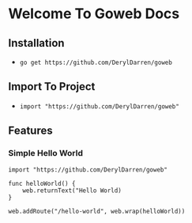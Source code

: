 # Welcome To Goweb Docs

## Installation
* `go get https://github.com/DerylDarren/goweb`

## Import To Project
* `import "https://github.com/DerylDarren/goweb"`

## Features
### Simple Hello World
    import "https://github.com/DerylDarren/goweb"

    func helloWorld() {
        web.returnText("Hello World)
    }
    
    web.addRoute("/hello-world", web.wrap(helloWorld))